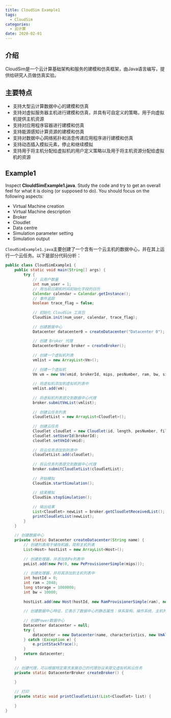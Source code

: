 ```yaml
---
title: CloudSim Example1
tags:
  - CloudSim
categories: 
  - 云计算
date: 2020-02-01
---
```


## 介绍

CloudSim是一个云计算基础架构和服务的建模和仿真框架，由Java语言编写，提供给研究人员做仿真实验。

## 主要特点

* 支持大型云计算数据中心的建模和仿真
* 支持对虚拟服务器主机进行建模和仿真，并具有可自定义的策略，用于向虚拟机提供主机资源
* 支持对应用程序容器进行建模和仿真
* 支持能源感知计算资源的建模和仿真
* 支持对数据中心网络拓扑和消息传递应用程序进行建模和仿真
* 支持动态插入模拟元素，停止和继续模拟
* 支持用于将主机分配给虚拟机的用户定义策略以及用于将主机资源分配给虚拟机的资源

<!-- more -->

## Example1

Inspect **ClouldSimExample1.java**. Study the code and try to get an overall feel for what it is doing (or supposed to do). You should focus on the following aspects: 

* Virtual Machine creation 
* Virtual Machine description
* Broker
* Cloudlet
* Data centre
* Simulation parameter setting
* Simulation output

`CloudSimExample1.java`主要创建了一个含有一个云主机的数据中心，并在其上运行一个云任务。以下是部分代码分析：

```java
public class CloudSimExample1 {
    public static void main(String[] args) {
        try {
            // 云用户数量
            int num_user = 1;
            // 用当前日期和时间初始化字段的日历
            Calendar calendar = Calendar.getInstance();
            // 事件追踪
            boolean trace_flag = false;
            
            // 初始化 CloudSim 工具包
            CloudSim.init(num_user, calendar, trace_flag);
            
            // 创建数据中心
            Datacenter datacenter0 = createDatacenter("Datacenter 0");
            
            // 创建 Broker 代理
            DatacenterBroker broker = createBroker();
            
            // 创建一个虚拟机列表
            vmlist = new ArrayList<Vm>();
            
            // 创建一个虚拟机
            Vm vm = new Vm(vmid, brokerId, mips, pesNumber, ram, bw, size, vmm, new CloudletSchedulerTimeShared());
            
            // 将虚拟机添加到虚拟机列表中
            vmlist.add(vm);
            
            // 将虚拟机列表提交到数据中心代理
            broker.submitVmList(vmlist);
            
            // 创建云任务列表
            cloudletList = new ArrayList<Cloudlet>();
            
            // 创建云任务
            Cloudlet cloudlet = new Cloudlet(id, length, pesNumber, fileSize, outputSize, utilizationModel, utilizationModel, utilizationModel);
			cloudlet.setUserId(brokerId);
			cloudlet.setVmId(vmid);
            
            // 将云任务添加到列表中
            cloudletList.add(cloudlet);
            
            // 将云任务列表提交到数据中心代理
            broker.submitCloudletList(cloudletList);
            
            // 开始模拟
            CloudSim.startSimulation();
            
            // 结束模拟
            CloudSim.stopSimulation();
            
            // 输出结果
            List<Cloudlet> newList = broker.getCloudletReceivedList();
            printCloudletList(newList);
        }
    }
    
    // 创建数据中心
    private static Datacenter createDatacenter(String name) {
        // 创建列表用于储存机器，简称主机列表
        List<Host> hostList = new ArrayList<Host>();
        
        // 创建处理器，并添加到Pe列表中
        peList.add(new Pe(0, new PeProvisionerSimple(mips)));
        
        // 创建处理器，并将其添加到主机列表中
        int hostId = 0;
        int ram = 2048;
        long storage = 1000000;
        int bw = 10000;
        
        hostList.add(new Host(hostId, new RamProvisionerSimple(ram), new BwProvisionerSimple(bw), storage, peList, new VmSchedulerTimeShared(peList)));
        
        // 创建数据中心特征，它表示了数据中心的静态属性：体系架构、操作系统、主机列表、分配策略、时间或空间共享、时区、价格
        
        // 创建Power数据中心
        Datacenter datacenter = null;
        try {
            datacenter = new Datacenter(name, characteristics, new VmAllocationPolicySimple(hostList), storageList, 0);
        } catch (Exception e) {
            e.printStackTrace();
        }
        return datacenter;
    }
    
    // 创建代理，可以根据特定需求发展自己的代理协议来提交虚拟机和云任务
    private static DatacenterBroker createBroker() {
        
    }
    
    // 打印
    private static void printCloudletList(List<Cloudlet> list) {
        
    }
}
```

